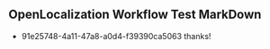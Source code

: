 ## OpenLocalization Workflow Test MarkDown
* 91e25748-4a11-47a8-a0d4-f39390ca5063 thanks!

<!--HONumber=Aug16_HO1-->


